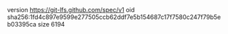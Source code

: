 version https://git-lfs.github.com/spec/v1
oid sha256:1fd4c897e9599e277505ccb62ddf7e5b154687c17f7580c247f79b5eb03395ca
size 6194
